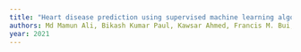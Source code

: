 ```yaml
---
title: "Heart disease prediction using supervised machine learning algorithms: Performance analysis and comparison"
authors: Md Mamun Ali, Bikash Kumar Paul, Kawsar Ahmed, Francis M. Bui, Julian M.W. Quinn, Mohammad Ali Moni
year: 2021
---
```

